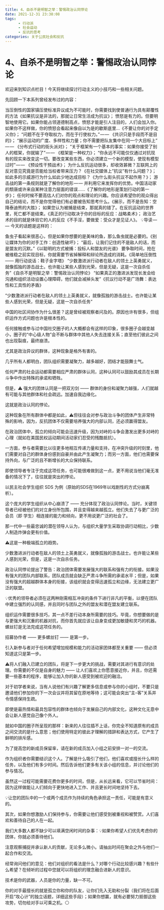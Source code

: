 ```yaml
---
title: 4、自杀不是明智之举：警惕政治认同悖论 
date: 2021-12-31 23:38:08
tags:
      - 行动派
      - 社会运动
      - 反抗的思考
categories: 关于公民社会和反抗
---
```

#     4、自杀不是明智之举：警惕政治认同悖论 #
 
欢迎来到知识点栏目！今天将继续探讨行动主义的小技巧和一些相关问题。

先回顾一下本系列曾经发布过的内容：

当压倒性的国家镇压使标准异议成为不可能时，你需要找到使普通行为具有颠覆性的方法《如果抗议是非法的，那就让日常生活成为抗议》；
愤怒是有力的。但要明智地使用它。如果你能占领道德制高点，愤怒才能是引人注目的，人们会加入你。如果你不这样做，你的愤怒会看起来像自以为是的歇斯底里…《不要让你的对手定义你》；
“问题不在于夺取权力，而在于行使权力。” — — 《共识只是手段而不是目的》；
“展示运动的广度、多样性和力量；你不需要把队友集中在同一个大目标上” — — 《分布式行动的街头派对》；
“关于框架有一个基本的事实：如果你接受了别人的框架，你就输了” — — 《框架是一种权力》；
“你永远不可能仅仅通过对抗现有的现实来改变这一切。要改变某些东西，你必须建立一个新的模型，使现有模型过时” — — 《预设性干预战术》；
为什么反抗运动很多，却收效甚微？互联网上的反对意见究竟是否能给当权者带来压力？《在社交媒体上”抗议”有什么问题？》；
如此多的示威游行为什么如此少地达成目标？《为什么街头抗议不起作用？》；
游击战的第一条规则就是了解你的地形 — — 并利用它来发挥你的优势。中国活动家的颓唐或许来自某种注意力层面的错误……《了解你的地形是策划行动的第一步》；
任何时候不要高估人们对你的观点和理论的兴趣。你应该希望你的观众得出自己的结论，而不是你觉得他们有必要被告知思考什么。《展示，而不是告知：空降泰迪熊的大胜》；
如果您认为被捕是结束，那就真的错了。在反抗运动的世界里，死亡都不是结束。《真正的行动取决于你的目标的反应：战略柔术》；
政治艺术的目的就是体验它的人的反应《不手淫，要做爱：受众才是见证人》。
💡导读 — — 今天的话题是这样的：

鱼虫子看起来很恶心，但是如果你想要的是美味的鱼，那么鱼虫就是必要的。《别让媒体为你的对手工作：创造性破坏》；
“最后，让我们记住的不是敌人的话，而是盟友的沉默。”《以聪明的方式被捕：投标人和盟友的光谱》
要争取时间，抢在被维稳之前实现目标，你就需要节省掉解释和辩论所造成的消耗。《简单地压倒性 —— 用行动说话：鞋子金字塔》
“少数激进派行动者在敌人的领土上英勇就义，就像孤独的游击战士。也许能让某些人感到光荣，但是无疑，这是一次自杀任务”《自杀不是明智之举：警惕政治认同悖论》
“如果真正的激进派发现长发会给沟通和组织活动设置心理障碍，他们就会减掉头发”《抗议行动不是广场舞：表达性和工具性的矛盾》

“少数激进派行动者在敌人的领土上英勇就义，就像孤独的游击战士。也许能让某些人感到光荣，但是无疑，这是一次自杀任务”

中国的社区间协作为什么很差？这是曾经被观察者问及的。原因也许有很多，但组织运作方式问题也许是根本性的。

任何接触或参与过中国社交圈子的人大概都会有这样的印象，很多圈子会越变越小，圈子的“中心级人物”会不断与群体中其他人失去连接关系；直至他们彼此之间也出现裂痕，最终崩溃。

尤其是政治异议的群体，这种现象是格外有害的。

几乎所有人都明白，团队组织需要凝聚力，越多越好，团结才能鼓舞士气。

任何严肃的社会运动都需要相应严肃的群体认同，这种认同可以鼓励其成员在长期斗争中作出特殊的承诺和牺牲。

但是，⚠️ 强大的团体认同是一把双刃剑 —— 群体的身份和凝聚力越强，人们就越有可能与其他群体和社会疏远。加速自我边缘化。

这就是政治认同的悖论。

这种现象在所有群体中都是如此，⚠️但往往会对参与政治斗争的团体产生非常特殊的影响，因为，反抗团体不仅需要培养强大的内部认同，还必须赢得盟友。

在政治团体中，孤立的倾向可能会迅速升级，因为对峙的斗争会激发出更多对峙的心理（就如在美国民权运动期间活动家们忍受的残酷抵抗）。

一方面，参与者需要比以往更多地相互传递力量和支持，在冲突升级的时刻里，他们需要对自己的群体身份感到自豪并由此产生凝聚力；而另一方面，他们也需要保持外向，与广泛的且不断增长的大众保持联系。

即使领导者专注于完成这项任务，也可能很难做到这一点，更不用说当他们毫无准备的情况下了，往往就是突出的悖论。

以民主社会学生组织 SDS 为例（原始的SDS在1969年以戏剧性的方式分崩离析）。

这个庞大的学生组织从中心崩溃了 —— 充分体现了政治认同悖论。当时，关键领导者已经被他们的对立身份所包围，并且变得越来越孤立。他们失去了与更广泛的会员（即 学生）相连接的能力和倾向，更不用说更广泛的社会了。

那一代中一些最忠诚的潜在领导人认为，与组织大量学生采取协调行动相比，少数人制造炸弹会更有价值。

⚠️这是一种极端孤立的趋势。

少数激进派行动者在敌人的领土上英勇就义，就像孤独的游击战士。也许能让某些人感到光荣，但是，这是一次自杀任务。

政治认同悖论提出了警告：政治团体需要发展强大的联系和强有力的衔接。如果没有强大的团队内部联系，团队成员就会缺乏严肃斗争所需的承诺水平；但是，如果没有强大的超越群体本身的衔接，该组织就会变得迅速孤立和边缘，无法建立更广泛的联盟。

💡优秀的领导者必须在这两种刚需相互冲突的条件下进行非凡的平衡，以便在团队中建立强烈的认同感，并且同时与团队之外的盟友和潜在盟友建立联系。

组织运作需要很多技巧，其一点不差行动本身所需要的技巧。毕竟，你想要做的是与更强大和沉重的机器对抗，而你首先就应该让自身变成更加敏捷和灵巧的机器。螺丝钉是无法完成这项任务的。


招募协作者 —— 更多螺丝钉 —— 是第一步。

引入新参与者对于任何希望增加规模和能力的活动家团体都至关重要 —— 但必须知道这只是第一步。

⚠️将人们融入已建立的团队，将是下一步更大的挑战，需要对其进行有意识的处理。你需要的不仅是自身的魅力 —— 让人们喜欢上你愿意接近你，并且，你还需要一些基本的程序，能够让加入你的新人感受到被欢迎的融洽。

对于初学者来说，当有人说他们有兴趣了解更多信息或参与你的小组时，不要只是邀请他们参加你的下一次会议并将其留在原地等待；这可能会突出“主–客”关系并令情感保持生疏。

即使是最热情和最具包容性的群体也倾向于发展自己的内部文化，这种文化无意中会让新人感觉自己像个外人。

就如中国的圈子所呈现的那样：新来的人往往插不上话，你完全不知道原有的成员之间交流的是什么意思；他们使用特定的彼此才理解的措辞和表达方式，它产生了鲜明的排斥感。

为了提高您的新成员保留率，请在新的成员加入小组之前安排一对一的交流。

作为组织者你需要结识这个人。了解是什么吸引了他们，他们喜欢或擅长什么样的任务，以及他们有多少时间。然后告诉他们更多有关该小组的信息，并讨论他们的参与情况。

虽然这一过程可能需要花费你更多的时间，但是，从长远来看，它可以节省时间：因为这样做能让人们倾向于更快地进入工作、并且更长时间地坚持下去。

💡让您的团队中的一个或两个成员作为持续的角色承担这一责任，可能是有意义的。

其次，如果你想激励人们保持参与，你需要让他们感受到被重视和被赞赏。人们喜欢和善待自己的人在一起。

我们大多数人都不缺少可以填满空闲时间的杂事：💡如果你希望人们优先考虑你的团体，你就必须善待他们。

注意观察捕捉并承认新人的贡献，无论多么微小。请抽出时间在聚会之外与他们一起合作和交流。

经常询问他们的意见：他们对组织的看法是什么？对哪个行动比较感兴趣？有些什么希望？在倾听的过程中您就可以将组织的理念融合进新人的意识。

技术是你的武器，人员是你的力量，缺一不可。

你的对手最擅长的就是孤立你和你的队友，让你们先入无助和分裂（我们将在后面开启“攻心计”的独立话题，详细这些手段）；如果你想赢，就有必要努力抵御这些攻势，切勿给对手以可乘之机。⚪️